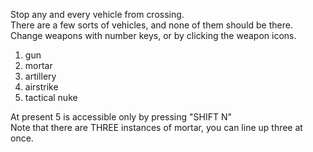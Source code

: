 Stop any and every vehicle from crossing.\
There are a few sorts of vehicles, and none of them should be there.\
Change weapons with number keys, or by clicking the weapon icons.

1. gun
2. mortar
3. artillery
4. airstrike
5. tactical nuke

At present 5 is accessible only by pressing "SHIFT N"\
Note that there are THREE instances of mortar, you can line up three at once.
